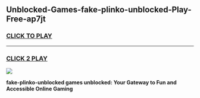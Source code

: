 
## Unblocked-Games-fake-plinko-unblocked-Play-Free-ap7jt
<h3>
<a href="https://premium76.site?title=fake-plinko-unblocked&ref=23A">CLICK TO PLAY</a></h3>
<hr>

<h3>
<a href="https://premium76.site?title=fake-plinko-unblocked&ref=23A">CLICK 2 PLAY</a>
  
</h3>

<a href="https://premium76.site?title=fake-plinko-unblocked&ref=23A"><img src="https://clearcache.store/games.png"></a>


**fake-plinko-unblocked games unblocked: Your Gateway to Fun and Accessible Online Gaming**
